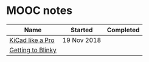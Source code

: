 # MOOC notes

| Name | Started | Completed |
| ------ | ------ | ------ |
| [KiCad like a Pro](kicad-like-pro) | 19 Nov 2018 | 
| [Getting to Blinky](getting-to-blinky) |
